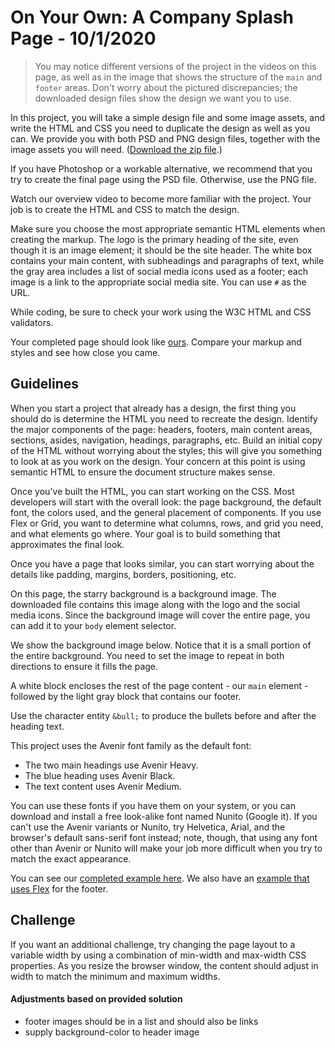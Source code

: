 
# On Your Own: A Company Splash Page - 10/1/2020

> You may notice different versions of the project in the videos on this page, as well as in the image that shows the structure of the `main` and `footer` areas. Don't worry about the pictured discrepancies; the downloaded design files show the design we want you to use.

In this project, you will take a simple design file and some image assets, and write the HTML and CSS you need to duplicate the design as well as you can. We provide you with both PSD and PNG design files, together with the image assets you will need. ([Download the zip file](https://d3jtzah944tvom.cloudfront.net/202/projects/lesson_7/company_splash_page.zip).)

If you have Photoshop or a workable alternative, we recommend that you try to create the final page using the PSD file. Otherwise, use the PNG file.

Watch our overview video to become more familiar with the project. Your job is to create the HTML and CSS to match the design.

Make sure you choose the most appropriate semantic HTML elements when creating the markup. The logo is the primary heading of the site, even though it is an image element; it should be the site header. The white box contains your main content, with subheadings and paragraphs of text, while the gray area includes a list of social media icons used as a footer; each image is a link to the appropriate social media site. You can use `#` as the URL.

While coding, be sure to check your work using the W3C HTML and CSS validators.

Your completed page should look like [ours](https://d3jtzah944tvom.cloudfront.net/202/projects/lesson_7/company_splash_page_final/site.html). Compare your markup and styles and see how close you came.

## Guidelines

When you start a project that already has a design, the first thing you should do is determine the HTML you need to recreate the design. Identify the major components of the page: headers, footers, main content areas, sections, asides, navigation, headings, paragraphs, etc. Build an initial copy of the HTML without worrying about the styles; this will give you something to look at as you work on the design. Your concern at this point is using semantic HTML to ensure the document structure makes sense.

Once you've built the HTML, you can start working on the CSS. Most developers will start with the overall look: the page background, the default font, the colors used, and the general placement of components. If you use Flex or Grid, you want to determine what columns, rows, and grid you need, and what elements go where. Your goal is to build something that approximates the final look.

Once you have a page that looks similar, you can start worrying about the details like padding, margins, borders, positioning, etc.

On this page, the starry background is a background image. The downloaded file contains this image along with the logo and the social media icons. Since the background image will cover the entire page, you can add it to your `body` element selector.

We show the background image below. Notice that it is a small portion of the entire background. You need to set the image to repeat in both directions to ensure it fills the page.

A white block encloses the rest of the page content - our `main` element - followed by the light gray block that contains our footer.

Use the character entity `&bull;` to produce the bullets before and after the heading text.

This project uses the Avenir font family as the default font:

* The two main headings use Avenir Heavy.
* The blue heading uses Avenir Black.
* The text content uses Avenir Medium.

You can use these fonts if you have them on your system, or you can download and install a free look-alike font named Nunito (Google it). If you can't use the Avenir variants or Nunito, try Helvetica, Arial, and the browser's default sans-serif font instead; note, though, that using any font other than Avenir or Nunito will make your job more difficult when you try to match the exact appearance.

You can see our [completed example here](https://d3jtzah944tvom.cloudfront.net/202/projects/lesson_7/company_splash_page_final/site.html). We also have an [example that uses Flex](https://d3jtzah944tvom.cloudfront.net/202/projects/lesson_7/company_splash_page_final/site2.html) for the footer.

## Challenge

If you want an additional challenge, try changing the page layout to a variable width by using a combination of min-width and max-width CSS properties. As you resize the browser window, the content should adjust in width to match the minimum and maximum widths.

#### Adjustments based on provided solution

* footer images should be in a list and should also be links
* supply background-color to header image
